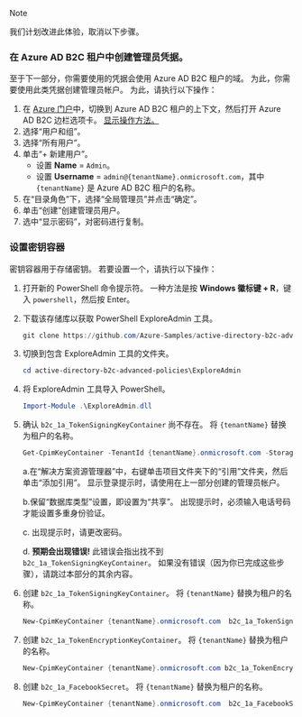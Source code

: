 > [!NOTE]
> 我们计划改进此体验，取消以下步骤。

### <a name="create-an-administrator-credential-in-the-azure-ad-b2c-tenant"></a>在 Azure AD B2C 租户中创建管理员凭据。

至于下一部分，你需要使用的凭据会使用 Azure AD B2C 租户的域。 为此，你需要使用此类凭据创建管理员帐户。 为此，请执行以下操作：

1. 在 [Azure 门户](https://portal.azure.com)中，切换到 Azure AD B2C 租户的上下文，然后打开 Azure AD B2C 边栏选项卡。 [显示操作方法。](..\articles\active-directory-b2c\active-directory-b2c-navigate-to-b2c-context.md)
1. 选择“用户和组”。
1. 选择“所有用户”。
1. 单击“+ 新建用户”。
    * 设置 **Name** = `Admin`。
    * 设置 **Username** = `admin@{tenantName}.onmicrosoft.com`，其中 `{tenantName}` 是 Azure AD B2C 租户的名称。
1. 在“目录角色”下，选择“全局管理员”并点击“确定”。
1. 单击“创建”创建管理员用户。
1. 选中“显示密码”，对密码进行复制。

### <a name="set-up-the-key-container"></a>设置密钥容器

密钥容器用于存储密钥。 若要设置一个，请执行以下操作：

1. 打开新的 PowerShell 命令提示符。  一种方法是按 **Windows 徽标键 + R**，键入 `powershell`，然后按 Enter。
1. 下载该存储库以获取 PowerShell ExploreAdmin 工具。

    ```powershell
    git clone https://github.com/Azure-Samples/active-directory-b2c-advanced-policies
    ```

1. 切换到包含 ExploreAdmin 工具的文件夹。

    ```powershell
    cd active-directory-b2c-advanced-policies\ExploreAdmin
    ```

1. 将 ExploreAdmin 工具导入 PowerShell。

    ```powershell
    Import-Module .\ExploreAdmin.dll
    ```

1. 确认 `b2c_1a_TokenSigningKeyContainer` 尚不存在。  将 `{tenantName}` 替换为租户的名称。

    ```powershell
    Get-CpimKeyContainer -TenantId {tenantName}.onmicrosoft.com -StorageReferenceId b2c_1a_TokenSigningKeyContainer -ForceAuthenticationPrompt
    ```

    a.在“解决方案资源管理器”中，右键单击项目文件夹下的“引用”文件夹，然后单击“添加引用”。 显示登录提示时，请使用在上一部分创建的管理员帐户。

    b.保留“数据库类型”设置，即设置为“共享”。 出现提示时，必须输入电话号码才能设置多重身份验证。

    c. 出现提示时，请更改密码。

    d. **预期会出现错误!**  此错误会指出找不到 `b2c_1a_TokenSigningKeyContainer`。  如果没有错误（因为你已完成这些步骤），请跳过本部分的其余内容。

1. 创建 `b2c_1a_TokenSigningKeyContainer`。  将 `{tenantName}` 替换为租户的名称。

    ```powershell
    New-CpimKeyContainer {tenantName}.onmicrosoft.com  b2c_1a_TokenSigningKeyContainer  b2c_1a_TokenSigningKeyContainer rsa 2048 0 0
    ```

1. 创建 `b2c_1a_TokenEncryptionKeyContainer`。  将 `{tenantName}` 替换为租户的名称。

    ```powershell
    New-CpimKeyContainer {tenantName}.onmicrosoft.com b2c_1a_TokenEncryptionKeyContainer b2c_1a_TokenEncryptionKeyContainer rsa 2048 0 0
    ```

1. 创建 `b2c_1a_FacebookSecret`。  将 `{tenantName}` 替换为租户的名称。

    ```powershell
    New-CpimKeyContainer {tenantName}.onmicrosoft.com  b2c_1a_FacebookSecret  b2c_1a_FacebookSecret rsa 2048 0 0
    ```
